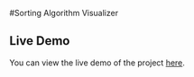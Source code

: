 #Sorting Algorithm Visualizer
## Live Demo
You can view the live demo of the project [here](https://deekshithadev.github.io/Sorting-Vizulaiser/).
